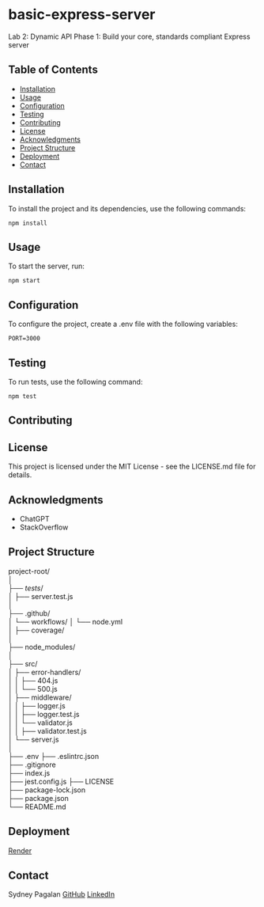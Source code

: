 # basic-express-server

Lab 2: Dynamic API Phase 1: Build your core, standards compliant Express server

## Table of Contents

- [Installation](#installation)
- [Usage](#usage)
- [Configuration](#configuration)
- [Testing](#testing)
- [Contributing](#contributing)
- [License](#license)
- [Acknowledgments](#acknowledgments)
- [Project Structure](#project-structure)
- [Deployment](#deployment)
- [Contact](#contact)

## Installation

To install the project and its dependencies, use the following commands:

`npm install`

## Usage

To start the server, run:

`npm start`

## Configuration

To configure the project, create a .env file with the following variables:

`PORT=3000`

## Testing

To run tests, use the following command:

`npm test`

## Contributing

## License

This project is licensed under the MIT License - see the LICENSE.md file for details.

## Acknowledgments

- ChatGPT
- StackOverflow

## Project Structure

project-root/  
│  
├── _tests_/  
│   ├── server.test.js  
│  
├── .github/  
│   └── workflows/
│       └── node.yml  
│
├── coverage/  
│  
├── node_modules/  
│  
├── src/  
│   ├── error-handlers/  
│   │   ├── 404.js  
│   │   └── 500.js  
│   ├── middleware/  
│   │   ├── logger.js  
│   │   ├── logger.test.js  
│   │   └── validator.js  
│   │   ├── validator.test.js  
│   └── server.js  
│  
├── .env
├── .eslintrc.json  
├── .gitignore  
├── index.js  
├── jest.config.js
├── LICENSE  
├── package-lock.json  
├── package.json  
└── README.md  

## Deployment

[Render](https://basic-express-server-4dt2.onrender.com)

## Contact

Sydney Pagalan
[GitHub](https://github.com/sfpagalan)
[LinkedIn](https://www.linkedin.com/in/sfpagalan/)
